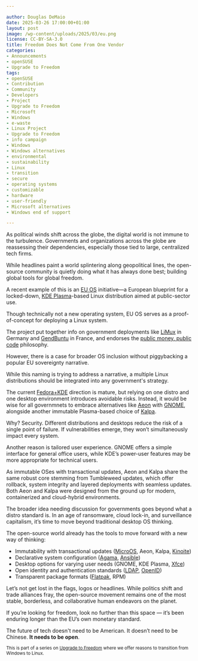 ```yaml
---

author: Douglas DeMaio
date: 2025-03-26 17:00:00+01:00
layout: post
image: /wp-content/uploads/2025/03/eu.png
license: CC-BY-SA-3.0
title: Freedom Does Not Come From One Vendor
categories:
- Announcements
- openSUSE
- Upgrade to Freedom
tags:
- openSUSE
- Contribution
- Community
- Developers
- Project
- Upgrade to Freedom
- Microsoft
- Windows
- e-waste
- Linux Project
- Upgrade to Freedom 
- info campaign
- Windows
- Windows alternatives
- environmental 
- sustainability
- Linux 
- transition
- secure 
- operating systems 
- customizable 
- hardware
- user-friendly 
- Microsoft alternatives
- Windows end of support

---
```


As political winds shift across the globe, the digital world is not immune to the turbulence. Governments and organizations across the globe are reassessing their dependencies, especially those tied to large, centralized tech firms. 

While headlines paint a world splintering along geopolitical lines, the open-source community is quietly doing what it has always done best; building global tools for global freedom.

A recent example of this is an [EU OS](https://eu-os.gitlab.io/) initiative—a European blueprint for a locked-down, [KDE Plasma](https://kde.org/plasma-desktop/)-based Linux distribution aimed at public-sector use. 

Though technically not a new operating system, EU OS serves as a proof-of-concept for deploying a Linux system.

The project put together info on government deployments like [LiMux](https://en.wikipedia.org/wiki/LiMux) in Germany and [GendBuntu](https://en.wikipedia.org/wiki/GendBuntu) in France, and endorses the [public money, public code](https://publiccode.eu/en/) philosophy.

However, there is a case for broader OS inclusion without piggybacking a popular EU sovereignty narrative.

While this naming is trying to address a narrative, a multiple Linux distributions should be integrated into any government's strategy.

The current [Fedora+KDE](https://fedoraproject.org/) direction is mature, but relying on one distro and one desktop environment introduces avoidable risks. Instead, it would be wise for all governmnets to embrace alternatives like [Aeon](https://aeondesktop.org) with [GNOME](https://www.gnome.org/), alongside another immutable Plasma-based choice of [Kalpa](https://kalpadesktop.org/).

Why? Security. Different distributions and desktops reduce the risk of a single point of failure. If vulnerabilities emerge, they won’t simultaneously impact every system.

Another reason is tailored user experience. GNOME offers a simple interface for general office users, while KDE’s power-user features may be more appropriate for technical users.

As immutable OSes with transactional updates, Aeon and Kalpa share the same robust core stemming from Tumbleweed updates, which offer rollback, system integrity and layered deployments with seamless updates. Both Aeon and Kalpa were designed from the ground up for modern, containerized and cloud-hybrid environments.

The broader idea needing discussion for governments goes beyond what a distro standard is. In an age of ransomware, cloud lock-in, and surveillance capitalism, it’s time to move beyond traditional desktop OS thinking.

The open-source world already has the tools to move forward with a new way of thinking:
 - Immutability with transactional updates ([MicroOS](https://get.opensuse.org/microos/), Aeon, Kalpa, [Kinoite](https://fedoraproject.org/atomic-desktops/kinoite/))
 - Declarative system configuration ([Agama](https://en.opensuse.org/Agama), [Ansible](https://github.com/ansible/ansible))
 - Desktop options for varying user needs (GNOME, KDE Plasma, [Xfce](https://www.xfce.org/))
 - Open identity and authentication standards ([LDAP](https://en.wikipedia.org/wiki/Lightweight_Directory_Access_Protocol), [OpenID](https://en.wikipedia.org/wiki/OpenID))
 - Transparent package formats ([Flatpak](https://flatpak.org/), RPM)
	

Let’s not get lost in the flags, logos or headlines. While politics shift and trade alliances fray, the open-source movement remains one of the most stable, borderless, and collaborative human endeavors on the planet.

If you’re looking for freedom, look no further than this space — it’s been enduring longer than the EU’s own monetary standard.

The future of tech doesn't need to be American. It doesn’t need to be Chinese. **It needs to be open**.

<small> This is part of a series on [Upgrade to Freedom](https://news.opensuse.org/category/upgrade-to-freedom) where we offer reasons to transition from Windows to Linux.</small>

<meta name="openSUSE, Open Source, development, Windows 10 end of support, Linux transition, Upgrade to Freedom campaign, Linux distributions, e-waste reduction, hardware sustainability, Ubuntu, Fedora, AlmaLinux, environmental benefits, secure operating systems, customizable Linux, Joanna Murzyn, KDE Akademy, electronic waste, open source, Linux alternatives, computer longevity, user-friendly Linux, live tutorials, ISO installation, Leap, Tumbleweed, Linux gaming, Linux for developers, EU, Euro" content="HTML,CSS,XML,JavaScript">
